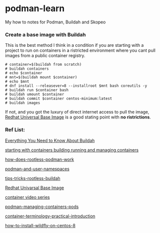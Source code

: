 # podman-learn
My how to notes for Podman, Buildah and Skopeo


### Create a base image with Buildah 

This is the best method I think in a condition if you are starting with a project to run on containers in a ristricted environment where you cant pull images from a public container registry.

```
# container=$(buildah from scratch) 
# buildah containers
# echo $container
# mnt=$(buildah mount $container) 
# echo $mnt 
# dnf install --releasever=8 --installroot $mnt bash coreutils -y
# buildah run $container bash 
# buildah umount $container 
# buildah commit $container centos-minimum:latest 
# buildah images 
```
If not, and you got the luxury of direct internet access to pull the image, [Redhat Universal Base Image](https://developers.redhat.com/products/rhel/ubi) is a good stating point with **no ristrictions**. 

### Ref List:

[Everything You Need to Know About Buildah](https://dzone.com/articles/everything-you-need-to-know-about-buildah) 

[starting with containers building running and managing containers](https://access.redhat.com/documentation/en-us/red_hat_enterprise_linux/8/html/building_running_and_managing_containers/starting-with-containers_building-running-and-managing-containers)

[how-does-rootless-podman-work](https://opensource.com/article/19/2/how-does-rootless-podman-work)

[podman-and-user-namespaces](https://opensource.com/article/18/12/podman-and-user-namespaces) 

[tips-tricks-rootless-buildah](https://opensource.com/article/19/3/tips-tricks-rootless-buildah) 

[Redhat Univarsal Base Image](https://developers.redhat.com/products/rhel/ubi) 

[container video series](https://www.redhat.com/sysadmin/container-video-series) 

[podman-managing-containers-pods](https://developers.redhat.com/blog/2019/01/15/podman-managing-containers-pods/?intcmp=701f20000012ngPAAQ) 

[container-terminology-practical-introduction](https://developers.redhat.com/blog/2018/02/22/container-terminology-practical-introduction/) 

[how-to-install-wildfly-on-centos-8](https://www.liquidweb.com/kb/how-to-install-wildfly-on-centos-8/) 
